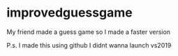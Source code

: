# improvedguessgame
My friend made a guess game so I made a faster version

P.s. I made this using github I didnt wanna launch vs2019
